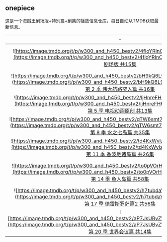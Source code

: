 ## onepiece

这是一个海贼王剧场版+特别篇+剧集的播放信息仓库，每日自动从TMDB获取最新信息。

|  -  |  -  |  -  | 
|:---:|:---:|:---:| 
| ![https://image.tmdb.org/t/p/w300_and_h450_bestv2/4floYRInCRdi6Nk85lLQzGPbV5K.jpg](https://image.tmdb.org/t/p/w300_and_h450_bestv2/4floYRInCRdi6Nk85lLQzGPbV5K.jpg) <br> [剧场版 共15集](https://onepiece.aliang.link/index.html) | ![https://image.tmdb.org/t/p/w300_and_h450_bestv2/8W5mRarSNh2SQ1SASoGx8lKWL2n.jpg](https://image.tmdb.org/t/p/w300_and_h450_bestv2/8W5mRarSNh2SQ1SASoGx8lKWL2n.jpg) <br> [特别篇 共22集](https://onepiece.aliang.link/op/S00.html) | ![https://image.tmdb.org/t/p/w300_and_h450_bestv2/bugiylxv53mpUaPUmq9clbv3Kfs.jpg](https://image.tmdb.org/t/p/w300_and_h450_bestv2/bugiylxv53mpUaPUmq9clbv3Kfs.jpg) <br> [第 1 季 东海篇 共61集](https://onepiece.aliang.link/op/S01.html) | 
| ![https://image.tmdb.org/t/p/w300_and_h450_bestv2/bH9kQ6L9wdbfse0cuh1Zi71Qfss.jpg](https://image.tmdb.org/t/p/w300_and_h450_bestv2/bH9kQ6L9wdbfse0cuh1Zi71Qfss.jpg) <br> [第 2 季 伟大航路突入篇 共16集](https://onepiece.aliang.link/op/S02.html) | ![https://image.tmdb.org/t/p/w300_and_h450_bestv2/15AsC74hNf9UWAE60rp6HRapVkM.jpg](https://image.tmdb.org/t/p/w300_and_h450_bestv2/15AsC74hNf9UWAE60rp6HRapVkM.jpg) <br> [第 3 季 冬岛篇 共14集](https://onepiece.aliang.link/op/S03.html) | ![https://image.tmdb.org/t/p/w300_and_h450_bestv2/p6zFgcC7fico6hXFhgkL6wrRMji.jpg](https://image.tmdb.org/t/p/w300_and_h450_bestv2/p6zFgcC7fico6hXFhgkL6wrRMji.jpg) <br> [第 4 季 阿拉巴斯坦篇 共39集](https://onepiece.aliang.link/op/S04.html) | 
| ![https://image.tmdb.org/t/p/w300_and_h450_bestv2/ljHnreFH6rUxLDLk8jvU9xOijPW.jpg](https://image.tmdb.org/t/p/w300_and_h450_bestv2/ljHnreFH6rUxLDLk8jvU9xOijPW.jpg) <br> [第 5 季 电视动画原创 共13集](https://onepiece.aliang.link/op/S05.html) | ![https://image.tmdb.org/t/p/w300_and_h450_bestv2/kc35WzlOgZhLEg4nuB9Du0YZbjz.jpg](https://image.tmdb.org/t/p/w300_and_h450_bestv2/kc35WzlOgZhLEg4nuB9Du0YZbjz.jpg) <br> [第 6 季 空岛篇 共52集](https://onepiece.aliang.link/op/S06.html) | ![https://image.tmdb.org/t/p/w300_and_h450_bestv2/aQec30wG7DnPnhi6Jwyfhq3nVKY.jpg](https://image.tmdb.org/t/p/w300_and_h450_bestv2/aQec30wG7DnPnhi6Jwyfhq3nVKY.jpg) <br> [第 7 季 逃离!海军要塞 & 弗克西海贼团篇 共33集](https://onepiece.aliang.link/op/S07.html) | 
| ![https://image.tmdb.org/t/p/w300_and_h450_bestv2/qTW6smt7LAj3ZLhtmuP3wCEe7Eh.jpg](https://image.tmdb.org/t/p/w300_and_h450_bestv2/qTW6smt7LAj3ZLhtmuP3wCEe7Eh.jpg) <br> [第 8 季 水之七岛篇 共35集](https://onepiece.aliang.link/op/S08.html) | ![https://image.tmdb.org/t/p/w300_and_h450_bestv2/hOMSHYaj94vz0yM1RhETQizr650.jpg](https://image.tmdb.org/t/p/w300_and_h450_bestv2/hOMSHYaj94vz0yM1RhETQizr650.jpg) <br> [第 9 季 司法岛篇 共73集](https://onepiece.aliang.link/op/S09.html) | ![https://image.tmdb.org/t/p/w300_and_h450_bestv2/lLvL44Yx0A2hzviKjdnF1j2Zgdr.jpg](https://image.tmdb.org/t/p/w300_and_h450_bestv2/lLvL44Yx0A2hzviKjdnF1j2Zgdr.jpg) <br> [第 10 季 恐怖三桅帆船篇 共45集](https://onepiece.aliang.link/op/S10.html) | 
| ![https://image.tmdb.org/t/p/w300_and_h450_bestv2/td4KxWvlzyiW5WvKdsDEvrsJFsW.jpg](https://image.tmdb.org/t/p/w300_and_h450_bestv2/td4KxWvlzyiW5WvKdsDEvrsJFsW.jpg) <br> [第 11 季 香波地诸岛篇 共26集](https://onepiece.aliang.link/op/S11.html) | ![https://image.tmdb.org/t/p/w300_and_h450_bestv2/7bjcIfOlaxH1YxFnGiXdeBK9pqP.jpg](https://image.tmdb.org/t/p/w300_and_h450_bestv2/7bjcIfOlaxH1YxFnGiXdeBK9pqP.jpg) <br> [第 12 季 女儿岛篇 共14集](https://onepiece.aliang.link/op/S12.html) | ![https://image.tmdb.org/t/p/w300_and_h450_bestv2/bOzeTsI3MnYW9nzugTdsN4wrEE8.jpg](https://image.tmdb.org/t/p/w300_and_h450_bestv2/bOzeTsI3MnYW9nzugTdsN4wrEE8.jpg) <br> [第 13 季 海底大监狱篇 & 顶上战争篇 共101集](https://onepiece.aliang.link/op/S13.html) | 
| ![https://image.tmdb.org/t/p/w300_and_h450_bestv2/to0pVOrHt4yD6TGC8cszoElgJL6.jpg](https://image.tmdb.org/t/p/w300_and_h450_bestv2/to0pVOrHt4yD6TGC8cszoElgJL6.jpg) <br> [第 14 季 鱼人岛篇 共58集](https://onepiece.aliang.link/op/S14.html) | ![https://image.tmdb.org/t/p/w300_and_h450_bestv2/zaZs40D5lKrf58B6IATTs16vZoo.jpg](https://image.tmdb.org/t/p/w300_and_h450_bestv2/zaZs40D5lKrf58B6IATTs16vZoo.jpg) <br> [第 15 季 庞克哈萨德篇 共62集](https://onepiece.aliang.link/op/S15.html) | ![https://image.tmdb.org/t/p/w300_and_h450_bestv2/6GsHMdBqWv9veW5peDv9U5yI9mU.jpg](https://image.tmdb.org/t/p/w300_and_h450_bestv2/6GsHMdBqWv9veW5peDv9U5yI9mU.jpg) <br> [第 16 季 德雷斯罗萨篇1 共50集](https://onepiece.aliang.link/op/S16.html) | 
| ![https://image.tmdb.org/t/p/w300_and_h450_bestv2/h7tubdaYwVs3lIIkJmTvAi6Dnrn.jpg](https://image.tmdb.org/t/p/w300_and_h450_bestv2/h7tubdaYwVs3lIIkJmTvAi6Dnrn.jpg) <br> [第 17 季 德雷斯罗萨篇2 共56集](https://onepiece.aliang.link/op/S17.html) | ![https://image.tmdb.org/t/p/w300_and_h450_bestv2/2xJ6O7uF7JuBwqeDEoJBoYJkTfN.jpg](https://image.tmdb.org/t/p/w300_and_h450_bestv2/2xJ6O7uF7JuBwqeDEoJBoYJkTfN.jpg) <br> [第 18 季 佐乌篇 共55集](https://onepiece.aliang.link/op/S18.html) | ![https://image.tmdb.org/t/p/w300_and_h450_bestv2/7DRgjLxLwUnxFaRownpY9dV8BZe.jpg](https://image.tmdb.org/t/p/w300_and_h450_bestv2/7DRgjLxLwUnxFaRownpY9dV8BZe.jpg) <br> [第 19 季 蛋糕岛篇 共74集](https://onepiece.aliang.link/op/S19.html) | 
| ![https://image.tmdb.org/t/p/w300_and_h450_bestv2/aP7JsUBvZW1hYMQqU2WjhJGu9Y2.jpg](https://image.tmdb.org/t/p/w300_and_h450_bestv2/aP7JsUBvZW1hYMQqU2WjhJGu9Y2.jpg) <br> [第 20 季 世界会议篇 共14集](https://onepiece.aliang.link/op/S20.html) | ![https://image.tmdb.org/t/p/w300_and_h450_bestv2/r51BSV3mmbTM92PCh4eX4DgP4xX.jpg](https://image.tmdb.org/t/p/w300_and_h450_bestv2/r51BSV3mmbTM92PCh4eX4DgP4xX.jpg) <br> [第 21 季 和之国篇 共156集](https://onepiece.aliang.link/op/S21.html) | - | 
